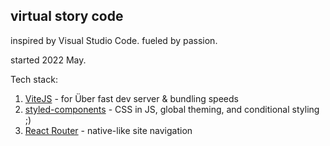 ## virtual story code

inspired by Visual Studio Code. fueled by passion.

started 2022 May.

Tech stack:

1. [ViteJS](https://vitejs.dev/) - for Über fast dev server & bundling speeds
2. [styled-components](https://styled-components.com/) - CSS in JS, global theming, and conditional styling ;)
3. [React Router](https://reactrouter.com/) - native-like site navigation
